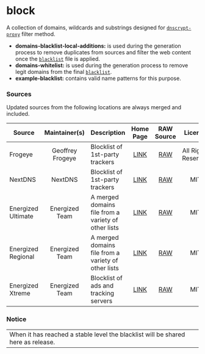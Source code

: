 # block

A collection of domains, wildcards and substrings designed for [`dnscrypt-proxy`](https://github.com/DNSCrypt/dnscrypt-proxy) filter method.

- __domains-blacklist-local-additions:__ is used during the generation process to remove duplicates from sources and filter the web content once the [`blacklist`](https://git.nixnet.xyz/quindecim/dnscrypt-proxy-android/src/branch/master/config/blacklist.txt) file is applied.
- __domains-whitelist:__ is used during the generation process to remove legit domains from the final [`blacklist`](https://git.nixnet.xyz/quindecim/dnscrypt-proxy-android/src/branch/master/config/blacklist.txt).
- __example-blacklist:__ contains valid name patterns for this purpose.

### Sources

Updated sources from the following locations are always merged and included.

| Source | Maintainer(s) | Description | Home Page | RAW Source | License |
|--------|:-------------:|-------------|:---------:|:----------:|:-------:|
Frogeye | Geoffrey Frogeye | Blocklist of 1st-party trackers | [LINK](https://hostfiles.frogeye.fr/) | [RAW](https://hostfiles.frogeye.fr/firstparty-trackers.txt) | All Rights Reserved |
NextDNS | NextDNS | Blocklist of 1st-party trackers | [LINK](https://nextdns.io/) | [RAW](https://raw.githubusercontent.com/nextdns/cname-cloaking-blocklist/master/domains) | MIT |
Energized Ultimate | Energized Team | A merged domains file from a variety of other lists  | [LINK](https://app.energized.pro/) | [RAW](https://block.energized.pro/ultimate/formats/domains.txt) | MIT |
Energized Regional | Energized Team | A merged domains file from a variety of other lists  | [LINK](https://app.energized.pro/) | [RAW](https://block.energized.pro/extensions/regional/formats/domains.txt) | MIT |
Energized Xtreme | Energized Team | Blocklist of ads and tracking servers  | [LINK](https://app.energized.pro/) | [RAW](https://block.energized.pro/extensions/xtreme/formats/domains.txt) | MIT |

### Notice

<table>
<tr>
<td>
When it has reached a stable level the blacklist will be shared here as release.
</td>
</tr>
</table>